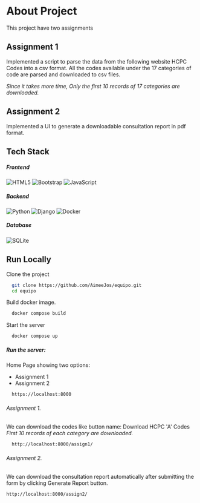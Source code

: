
# About Project
This project have two assignments
## Assignment 1
Implemented a script to parse the data from the following website HCPC Codes into a csv format. All the codes available under the 17 categories of code are parsed and downloaded to csv files.

<i>Since it takes more time, Only the first 10 records of 17 categories are downloaded.</i> 

## Assignment 2
Implemented a UI to generate a downloadable consultation report in pdf format.

 
 

## Tech Stack

##### Frontend
![HTML5](https://img.shields.io/badge/html5-%23E34F26.svg?style=for-the-badge&logo=html5&logoColor=white) ![Bootstrap](https://img.shields.io/badge/bootstrap-%238511FA.svg?style=for-the-badge&logo=bootstrap&logoColor=white) ![JavaScript](https://img.shields.io/badge/javascript-%23323330.svg?style=for-the-badge&logo=javascript&logoColor=%23F7DF1E)

##### Backend

![Python](https://img.shields.io/badge/python-3670A0?style=for-the-badge&logo=python&logoColor=ffdd54) ![Django](https://img.shields.io/badge/django-%23092E20.svg?style=for-the-badge&logo=django&logoColor=white) ![Docker](https://img.shields.io/badge/docker-%230db7ed.svg?style=for-the-badge&logo=docker&logoColor=white)

##### Database

![SQLite](https://img.shields.io/badge/sqlite-%2307405e.svg?style=for-the-badge&logo=sqlite&logoColor=white)

## Run Locally

Clone the project

```bash
  git clone https://github.com/AimeeJos/equipo.git
  cd equipo
```

Build docker image.

```bash
  docker compose build
```

Start the server

```bash
  docker compose up
```
##### Run the server:

Home Page showing two options: 
- Assignment 1
- Assignment 2

```bash
  https://localhost:8000
```

###### Assignment 1.

We can download the codes
like button name: Download HCPC 'A' Codes
<i>First 10 records of each category are downloaded.</i>
```bash
  http://localhost:8000/assign1/
```

###### Assignment 2.
We can download the consultation report automatically after submitting the form by clicking Generate Report button.

```bash
http://localhost:8000/assign2/
```
